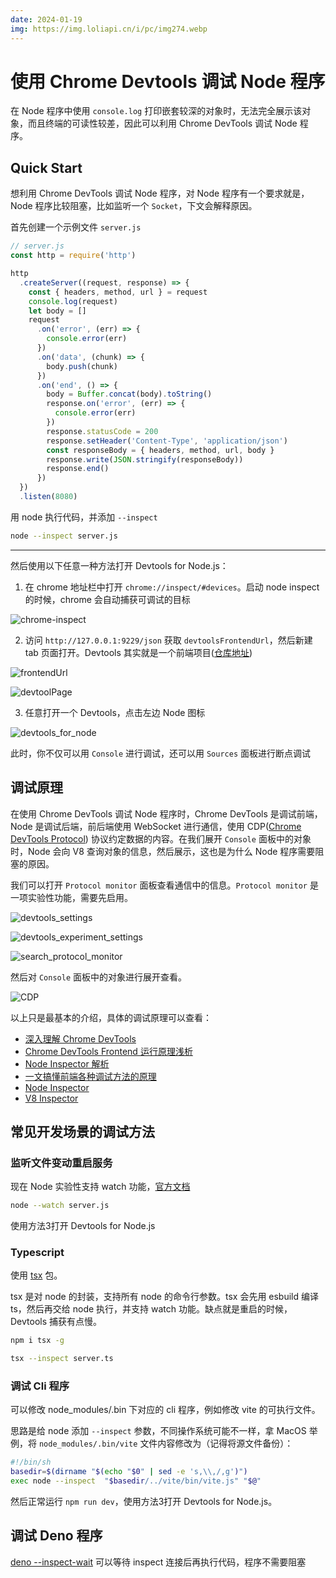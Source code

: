 ```yaml
---
date: 2024-01-19
img: https://img.loliapi.cn/i/pc/img274.webp
---
```


# 使用 Chrome Devtools 调试 Node 程序

在 Node 程序中使用 `console.log` 打印嵌套较深的对象时，无法完全展示该对象，而且终端的可读性较差，因此可以利用 Chrome DevTools 调试 Node 程序。

<!--truncate-->

## Quick Start

想利用 Chrome DevTools 调试 Node 程序，对 Node 程序有一个要求就是，Node 程序比较阻塞，比如监听一个 `Socket`，下文会解释原因。

首先创建一个示例文件 `server.js`

```js
// server.js
const http = require('http')

http
  .createServer((request, response) => {
    const { headers, method, url } = request
    console.log(request)
    let body = []
    request
      .on('error', (err) => {
        console.error(err)
      })
      .on('data', (chunk) => {
        body.push(chunk)
      })
      .on('end', () => {
        body = Buffer.concat(body).toString()
        response.on('error', (err) => {
          console.error(err)
        })
        response.statusCode = 200
        response.setHeader('Content-Type', 'application/json')
        const responseBody = { headers, method, url, body }
        response.write(JSON.stringify(responseBody))
        response.end()
      })
  })
  .listen(8080)
```

用 node 执行代码，并添加 `--inspect`

```sh
node --inspect server.js
```

---

然后使用以下任意一种方法打开 Devtools for Node.js：

1. 在 chrome 地址栏中打开 `chrome://inspect/#devices`。启动 node inspect 的时候，chrome 会自动捕获可调试的目标

![chrome-inspect](./images/chrome-inspect.png)

2. 访问 `http://127.0.0.1:9229/json` 获取 `devtoolsFrontendUrl`，然后新建 tab 页面打开。Devtools 其实就是一个前端项目([仓库地址](https://github.com/ChromeDevTools/devtools-frontend))

![frontendUrl](images/frontendUrl.png)

![devtoolPage](images/devtoolPage.png)

3. 任意打开一个 Devtools，点击左边 Node 图标

![devtools_for_node](images/devtools_for_node.png)

此时，你不仅可以用 `Console` 进行调试，还可以用 `Sources` 面板进行断点调试

## 调试原理

在使用 Chrome DevTools 调试 Node 程序时，Chrome DevTools 是调试前端，Node 是调试后端，前后端使用 WebSocket 进行通信，使用 CDP([Chrome DevTools Protocol](https://chromedevtools.github.io/devtools-protocol/)) 协议约定数据的内容。在我们展开 `Console` 面板中的对象时，Node 会向 V8 查询对象的信息，然后展示，这也是为什么 Node 程序需要阻塞的原因。

我们可以打开 `Protocol monitor` 面板查看通信中的信息。`Protocol monitor` 是一项实验性功能，需要先启用。

![devtools_settings](images/devtools_settings.png)

![devtools_experiment_settings](images/devtools_experiment_settings.png)

![search_protocol_monitor](images/search_protocol_monitor.png)

然后对 `Console` 面板中的对象进行展开查看。

![CDP](./images/cdp.png)

以上只是最基本的介绍，具体的调试原理可以查看：

- [深入理解 Chrome DevTools](https://zhaomenghuan.js.org/blog/chrome-devtools.html)
- [Chrome DevTools Frontend 运行原理浅析](https://zhaomenghuan.js.org/blog/chrome-devtools-frontend-analysis-of-principle.html)
- [Node Inspector 解析](https://theanarkh.github.io/understand-nodejs/chapter24-Inspector)
- [一文搞懂前端各种调试方法的原理](https://mp.weixin.qq.com/s/QHE32rzlZHqp1yWMfxaC9A)
- [Node Inspector](https://nodejs.org/docs/latest/api/inspector.html)
- [V8 Inspector](https://v8.dev/docs/inspector)

## 常见开发场景的调试方法

### 监听文件变动重启服务

现在 Node 实验性支持 watch 功能，[官方文档](https://nodejs.org/docs/latest/api/cli.html#--watch)

```sh
node --watch server.js
```

使用方法3打开 Devtools for Node.js

### Typescript

使用 [tsx](https://github.com/privatenumber/tsx) 包。

tsx 是对 node 的封装，支持所有 node 的命令行参数。tsx 会先用 esbuild 编译 ts，然后再交给 node 执行，并支持 watch 功能。缺点就是重启的时候，Devtools 捕获有点慢。

```sh
npm i tsx -g

tsx --inspect server.ts
```

### 调试 Cli 程序

可以修改 node_modules/.bin 下对应的 cli 程序，例如修改 vite 的可执行文件。

思路是给 node 添加 `--inspect` 参数，不同操作系统可能不一样，拿 MacOS 举例，将 `node_modules/.bin/vite` 文件内容修改为（记得将源文件备份）：

```sh
#!/bin/sh
basedir=$(dirname "$(echo "$0" | sed -e 's,\\,/,g')")
exec node --inspect  "$basedir/../vite/bin/vite.js" "$@"
```

然后正常运行 `npm run dev`，使用方法3打开 Devtools for Node.js。

## 调试 Deno 程序

[deno --inspect-wait](https://docs.deno.com/runtime/fundamentals/debugging/#--inspect-wait) 可以等待 inspect 连接后再执行代码，程序不需要阻塞

